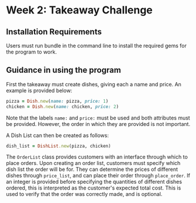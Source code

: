 # Week 2: Takeaway Challenge

## Installation Requirements

Users must run bundle in the command line to install the required gems for the
program to work.

## Guidance in using the program

First the takeaway must create dishes, giving each a name
and price. An example is provided below:

```ruby
pizza = Dish.new(name: pizza, price: 1)
chicken = Dish.new(name: chicken, price: 2)
```

Note that the labels `name:` and `price:` must be used and both attributes must
be provided. However, the order in which they are provided is not important.

A Dish List can then be created as follows:

```ruby
dish_list = DishList.new(pizza, chicken)
```

The `OrderList` class provides customers with an interface through which to place
orders. Upon creating an order list, customers must specify which dish list the order
will be for. They can determine the prices of different dishes through `price_list`, and
can place their order through `place_order`. If an integer is provided before specifying
the quantities of different dishes ordered, this is interpreted as the customer's expected total
cost. This is used to verify that the order was correctly made, and is optional. 
